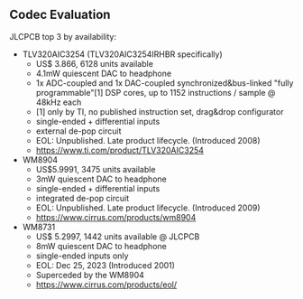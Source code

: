 ## Codec Evaluation

JLCPCB top 3 by availability:

* TLV320AIC3254 (TLV320AIC3254IRHBR specifically)
    - US$ 3.866, 6128 units available
    - 4.1mW quiescent DAC to headphone
    - 1x ADC-coupled and 1x DAC-coupled synchronized&bus-linked "fully programmable"[1] DSP cores, up to 1152 instructions / sample @ 48kHz each
    - [1] only by TI, no published instruction set, drag&drop configurator
    - single-ended + differential inputs
    - external de-pop circuit
    - EOL: Unpublished. Late product lifecycle. (Introduced 2008)
    - https://www.ti.com/product/TLV320AIC3254
* WM8904
    - US$5.9991, 3475 units available
    - 3mW quiescent DAC to headphone
    - single-ended + differential inputs
    - integrated de-pop circuit
    - EOL: Unpublished. Late product lifecycle. (Introduced 2009)
    - https://www.cirrus.com/products/wm8904
* WM8731
    - US$ 5.2997, 1442 units available @ JLCPCB
    - 8mW quiescent DAC to headphone
    - single-ended inputs only
    - EOL: Dec 25, 2023 (Introduced 2001)
    - Superceded by the WM8904
    - https://www.cirrus.com/products/eol/
